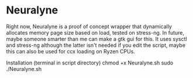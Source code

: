 # Neuralyne
Right now, Neuralyne is a proof of concept wrapper that dynamically allocates memory page size based on load, tested on stress-ng. In future, maybe someone smarter than me can make a gtk gui for this. It uses sysctl and stress-ng although the latter isn't needed if you edit the script, maybe this can also be used for ccx loading on Ryzen CPUs.

Installation (terminal in script directory)
chmod +x Neuralyne.sh
sudo ./Neuralyne.sh
